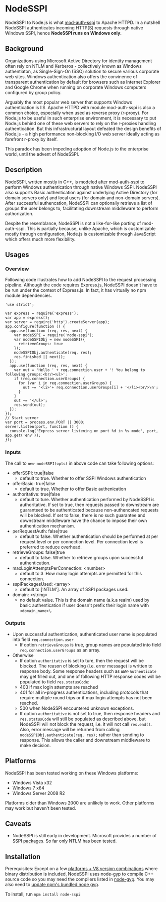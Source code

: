 NodeSSPI
========

NodeSSPI to Node.js is what [mod-auth-sspi](https://code.google.com/p/mod-auth-sspi/) to Apache HTTPD. In a nutshell NodeSSPI authenticates incoming HTTP(S) requests through native Windows SSPI, hence **NodeSSPI runs on Windows only**.

## Background
Organizations using Microsoft Active Directory for identity management often rely on NTLM and Kerberos - collectively known as Windows authentiaton, as Single-Sign-On (SSO) solution to secure various corporate web sites. Windows authentication also offers the convinence of transparent authentication by default for browsers such as Internet Explorer and Google Chrome when running on corporate Windows computers configured by group policy.

Arguably the most popular web server that supports Windows authentication is IIS. Apache HTTPD with module mod-auth-sspi is also a common choice, especially when used as reverse proxy (r-proxy). For Node.js to be useful in such enterprise environment, it is necessary to put Node.js behind one of these web servers to rely on the r-proxies handling authentication. But this infrastructural layout defeated the design benefits of Node.js - a high performance non-blocking I/O web server ideally acting as forefront r-proxy by itself.

This paradox has been impeding adoption of Node.js to the enterprise world, until the advent of NodeSSPI.

## Description

NodeSSPI, written mostly in C++, is modeled after mod-auth-sspi to perform Windows authentication through native Windows SSPI. NodeSSPI also supports Basic authentication against underlying Active Directory (for domain servers only) and local users (for domain and non-domain servers). After successful authencation, NodeSSPI can optionally retrieve a list of groups the user belongs to, facilitating downstream middleware to perform authorization.

Despite the resemblance, NodeSSPI is not a like-for-like porting of mod-auth-sspi. This is partially because, unlike Apache, which is customizable mostly through configuration, Node.js is customizable through JavaScript which offers much more flexibility.

## Usages
### Overview
Following code illustrates how to add NodeSSPI to the request processing pipeline. Although the code requires Express.js, NodeSSPI doesn't have to be run under the context of Express.js. In fact, it has virtually no npm module dependencies.

```
'use strict';

var express = require('express');
var app = express();
var server = require('http').createServer(app);
app.configure(function () {
  app.use(function (req, res, next) {
    var nodeSSPI = require('node-sspi');
    var nodeSSPIObj = new nodeSSPI({
      retrieveGroups: true
    });
    nodeSSPIObj.authenticate(req, res);
    res.finished || next();
  });
  app.use(function (req, res, next) {
    var out = 'Hello ' + req.connection.user + '! You belong to following groups:<br/><ul>';
    if (req.connection.userGroups) {
      for (var i in req.connection.userGroups) {
        out += '<li>'+ req.connection.userGroups[i] + '</li><br/>\n';
      }
    }
    out += '</ul>';
    res.send(out);
  });
});
// Start server
var port = process.env.PORT || 3000;
server.listen(port, function () {
  console.log('Express server listening on port %d in %s mode', port, app.get('env'));
});
```

### Inputs

The call to `new nodeSSPI(opts)` in above code can take following options:
  * offerSSPI: true|false 
      - default to true. Whether to offer SSPI Windows authentication
  * offerBasic: true|false 
      - default to true. Whether to offer Basic authenication
  * authoritative: true|false 
      -  default to ture. Whether authentication performed by NodeSSPI is authoritative. If set to true, then requests passed to downstream are guaranteed to be authenticated because non-authencated requests will be blocked. If set to false, there is no such guarantee and downstream middleware have the chance to impose their own authentication mechanism.
  * perRequestAuth: false|true 
      - default to false. Whether authentication should be performed at per request level or per connection level. Per connection level is preferred to reduce overhead.
  * retrieveGroups: false|true 
      - default to false. Whether to retrieve groups upon successful authentication. 
  * maxLoginAttemptsPerConnection: &lt;number&gt;
      - default to 3. How many login attempts are permitted for this connection.
  * sspiPackagesUsed: &lt;array&gt;
      - default to ['NTLM']. An array of SSPI packages used.
  * domain: &lt;string&gt;
      - no default value. This is the domain name (a.k.a realm) used by basic authentication if user doesn't prefix their login name with `<domain_name>\`. 

### Outputs
  * Upon successful authentication, authenticated user name is populated into field `req.connection.user` 
    *   If option `retrieveGroups` is true, group names are populated into field `req.connection.userGroups` as an array.
  * Otherwise
    *   If option `authoritative` is set to ture, then the request will be blocked. The reason of blocking (i.e. error message) is written to response body. Some response headers such as `WWW-Authenticate` may get filled out, and one of following HTTP response codes will be populated to field `res.statusCode`:
      *   403 if max login attempts are reached
      *   401 for all in-progress authentications, including protocols that require multiple round trips or if max login attempts has not been reached.
      *   500 when NodeSSPI encountered unknown exceptions.
    *  If option `authoritative` is not set to true, then response headers and `res.statusCode` will still be populated as described above, but NodeSSPI will not block the request, i.e. it will not call `res.end()`. Also, error message will be returned from calling `nodeSSPIObj.authenticate(req, res);` rather than sending to response. This allows the caller and downstream middleware to make decision.

## Platforms
NodeSSPI has been tested working on these Windows platforms:
  * Windows Vista x32
  * Windows 7 x64
  * Windows Server 2008 R2

Platforms older than Windows 2000 are unlikely to work. Other platforms may work but haven't been tested.

## Caveats
  * NodeSSPI is still early in development. Microsoft provides a number of SSPI [packages](http://msdn.microsoft.com/en-us/library/windows/desktop/aa380502(v=vs.85).aspx). So far only NTLM has been tested.

## Installation
Prerequisites: Except on a few [ platforms + V8 version combinations](https://github.com/abbr/NodeSSPI-bin) where binary distribution is included, NodeSSPI uses node-gyp to compile C++ source code so you may need the compilers listed in [node-gyp](https://github.com/TooTallNate/node-gyp). You may also need to [update npm's bundled node gyp](https://github.com/TooTallNate/node-gyp/wiki/Updating-npm's-bundled-node-gyp).

To install, run 
```npm install node-sspi```

